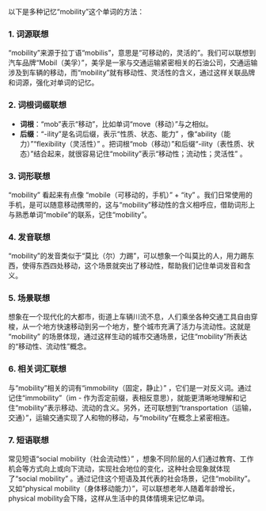 以下是多种记忆“mobility”这个单词的方法：

### 1. 词源联想
“mobility”来源于拉丁语“mobilis”，意思是“可移动的，灵活的”。我们可以联想到汽车品牌“Mobil（美孚）”，美孚是一家与交通运输紧密相关的石油公司，交通运输涉及到车辆的移动，而“mobility”就有移动性、灵活性的含义，通过这样关联品牌和词源，强化对单词的记忆。

### 2. 词根词缀联想
 - **词根**：“mob”表示“移动”，比如单词“move（移动）”与之相似。
 - **后缀**：“-ility”是名词后缀，表示“性质、状态、能力” ，像“ability（能力）”“flexibility（灵活性）” 。把词根“mob（移动）”和后缀“-ility（表性质、状态）”结合起来，就很容易记住“mobility”表示“移动性；流动性；灵活性” 。

### 3. 词形联想
“mobility” 看起来有点像 “mobile（可移动的，手机）” + “ity” 。我们日常使用的手机，是可以随意移动携带的，这与“mobility”移动性的含义相呼应，借助词形上与熟悉单词“mobile”的联系，记住“mobility”。

### 4. 发音联想
“mobility”的发音类似于“莫比（尔）力踢”，可以想象一个叫莫比的人，用力踢东西，使得东西四处移动，这个场景就突出了移动性，帮助我们记住单词发音和含义。

### 5. 场景联想
想象在一个现代化的大都市，街道上车辆川流不息，人们乘坐各种交通工具自由穿梭，从一个地方快速移动到另一个地方，整个城市充满了活力与流动性。这就是 “mobility” 的场景体现，通过这样生动的城市交通场景，记住“mobility”所表达的“移动性、流动性”概念。

### 6. 相关词汇联想
与“mobility”相关的词有“immobility（固定，静止）” ，它们是一对反义词。通过记住“immobility”（im - 作为否定前缀，表相反意思），就能更清晰地理解和记住“mobility”表示移动、流动的含义。另外，还可联想到“transportation（运输，交通）”，运输交通实现了人和物的移动，与“mobility”在概念上紧密相连。

### 7. 短语联想
常见短语“social mobility（社会流动性）” ，想象不同阶层的人们通过教育、工作机会等方式向上或向下流动，实现社会地位的变化，这种社会现象就体现了“social mobility” 。通过记住这个短语及其代表的社会场景，记住“mobility”。 又如“physical mobility（身体移动能力）”，可以联想老年人随着年龄增长，physical mobility会下降，这样从生活中的具体情境来记忆单词。 